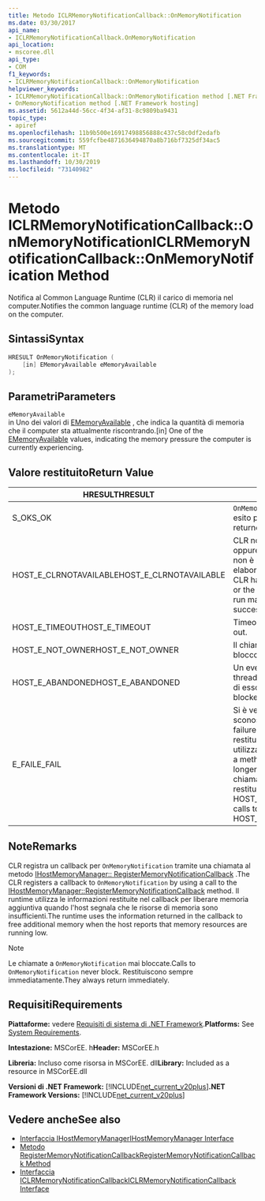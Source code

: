 ```yaml
---
title: Metodo ICLRMemoryNotificationCallback::OnMemoryNotification
ms.date: 03/30/2017
api_name:
- ICLRMemoryNotificationCallback.OnMemoryNotification
api_location:
- mscoree.dll
api_type:
- COM
f1_keywords:
- ICLRMemoryNotificationCallback::OnMemoryNotification
helpviewer_keywords:
- ICLRMemoryNotificationCallback::OnMemoryNotification method [.NET Framework hosting]
- OnMemoryNotification method [.NET Framework hosting]
ms.assetid: 5612a44d-56cc-4f34-af31-8c9809ba9431
topic_type:
- apiref
ms.openlocfilehash: 11b9b500e16917498856888c437c58c0df2edafb
ms.sourcegitcommit: 559fcfbe4871636494870a8b716bf7325df34ac5
ms.translationtype: MT
ms.contentlocale: it-IT
ms.lasthandoff: 10/30/2019
ms.locfileid: "73140982"
---
```

# <a name="iclrmemorynotificationcallbackonmemorynotification-method"></a><span data-ttu-id="0d1c5-102">Metodo ICLRMemoryNotificationCallback::OnMemoryNotification</span><span class="sxs-lookup"><span data-stu-id="0d1c5-102">ICLRMemoryNotificationCallback::OnMemoryNotification Method</span></span>
<span data-ttu-id="0d1c5-103">Notifica al Common Language Runtime (CLR) il carico di memoria nel computer.</span><span class="sxs-lookup"><span data-stu-id="0d1c5-103">Notifies the common language runtime (CLR) of the memory load on the computer.</span></span>  
  
## <a name="syntax"></a><span data-ttu-id="0d1c5-104">Sintassi</span><span class="sxs-lookup"><span data-stu-id="0d1c5-104">Syntax</span></span>  
  
```cpp  
HRESULT OnMemoryNotification (  
    [in] EMemoryAvailable eMemoryAvailable  
);  
```  
  
## <a name="parameters"></a><span data-ttu-id="0d1c5-105">Parametri</span><span class="sxs-lookup"><span data-stu-id="0d1c5-105">Parameters</span></span>  
 `eMemoryAvailable`  
 <span data-ttu-id="0d1c5-106">in Uno dei valori di [EMemoryAvailable](../../../../docs/framework/unmanaged-api/hosting/ememoryavailable-enumeration.md) , che indica la quantità di memoria che il computer sta attualmente riscontrando.</span><span class="sxs-lookup"><span data-stu-id="0d1c5-106">[in] One of the [EMemoryAvailable](../../../../docs/framework/unmanaged-api/hosting/ememoryavailable-enumeration.md) values, indicating the memory pressure the computer is currently experiencing.</span></span>  
  
## <a name="return-value"></a><span data-ttu-id="0d1c5-107">Valore restituito</span><span class="sxs-lookup"><span data-stu-id="0d1c5-107">Return Value</span></span>  
  
|<span data-ttu-id="0d1c5-108">HRESULT</span><span class="sxs-lookup"><span data-stu-id="0d1c5-108">HRESULT</span></span>|<span data-ttu-id="0d1c5-109">Descrizione</span><span class="sxs-lookup"><span data-stu-id="0d1c5-109">Description</span></span>|  
|-------------|-----------------|  
|<span data-ttu-id="0d1c5-110">S_OK</span><span class="sxs-lookup"><span data-stu-id="0d1c5-110">S_OK</span></span>|<span data-ttu-id="0d1c5-111">`OnMemoryNotification` ha restituito un esito positivo.</span><span class="sxs-lookup"><span data-stu-id="0d1c5-111">`OnMemoryNotification` returned successfully.</span></span>|  
|<span data-ttu-id="0d1c5-112">HOST_E_CLRNOTAVAILABLE</span><span class="sxs-lookup"><span data-stu-id="0d1c5-112">HOST_E_CLRNOTAVAILABLE</span></span>|<span data-ttu-id="0d1c5-113">CLR non è stato caricato in un processo oppure CLR si trova in uno stato in cui non è possibile eseguire codice gestito o elaborare la chiamata correttamente.</span><span class="sxs-lookup"><span data-stu-id="0d1c5-113">The CLR has not been loaded into a process, or the CLR is in a state in which it cannot run managed code or process the call successfully.</span></span>|  
|<span data-ttu-id="0d1c5-114">HOST_E_TIMEOUT</span><span class="sxs-lookup"><span data-stu-id="0d1c5-114">HOST_E_TIMEOUT</span></span>|<span data-ttu-id="0d1c5-115">Timeout della chiamata.</span><span class="sxs-lookup"><span data-stu-id="0d1c5-115">The call timed out.</span></span>|  
|<span data-ttu-id="0d1c5-116">HOST_E_NOT_OWNER</span><span class="sxs-lookup"><span data-stu-id="0d1c5-116">HOST_E_NOT_OWNER</span></span>|<span data-ttu-id="0d1c5-117">Il chiamante non è il proprietario del blocco.</span><span class="sxs-lookup"><span data-stu-id="0d1c5-117">The caller does not own the lock.</span></span>|  
|<span data-ttu-id="0d1c5-118">HOST_E_ABANDONED</span><span class="sxs-lookup"><span data-stu-id="0d1c5-118">HOST_E_ABANDONED</span></span>|<span data-ttu-id="0d1c5-119">Un evento è stato annullato mentre un thread bloccato o Fiber era in attesa su di esso.</span><span class="sxs-lookup"><span data-stu-id="0d1c5-119">An event was canceled while a blocked thread or fiber was waiting on it.</span></span>|  
|<span data-ttu-id="0d1c5-120">E_FAIL</span><span class="sxs-lookup"><span data-stu-id="0d1c5-120">E_FAIL</span></span>|<span data-ttu-id="0d1c5-121">Si è verificato un errore irreversibile sconosciuto.</span><span class="sxs-lookup"><span data-stu-id="0d1c5-121">An unknown catastrophic failure occurred.</span></span> <span data-ttu-id="0d1c5-122">Dopo che un metodo restituisce E_FAIL, CLR non è più utilizzabile all'interno del processo.</span><span class="sxs-lookup"><span data-stu-id="0d1c5-122">After a method returns E_FAIL, the CLR is no longer usable within the process.</span></span> <span data-ttu-id="0d1c5-123">Le chiamate successive ai metodi di hosting restituiscono HOST_E_CLRNOTAVAILABLE.</span><span class="sxs-lookup"><span data-stu-id="0d1c5-123">Subsequent calls to hosting methods return HOST_E_CLRNOTAVAILABLE.</span></span>|  
  
## <a name="remarks"></a><span data-ttu-id="0d1c5-124">Note</span><span class="sxs-lookup"><span data-stu-id="0d1c5-124">Remarks</span></span>  
 <span data-ttu-id="0d1c5-125">CLR registra un callback per `OnMemoryNotification` tramite una chiamata al metodo [IHostMemoryManager:: RegisterMemoryNotificationCallback](../../../../docs/framework/unmanaged-api/hosting/ihostmemorymanager-registermemorynotificationcallback-method.md) .</span><span class="sxs-lookup"><span data-stu-id="0d1c5-125">The CLR registers a callback to `OnMemoryNotification` by using a call to the [IHostMemoryManager::RegisterMemoryNotificationCallback](../../../../docs/framework/unmanaged-api/hosting/ihostmemorymanager-registermemorynotificationcallback-method.md) method.</span></span> <span data-ttu-id="0d1c5-126">Il runtime utilizza le informazioni restituite nel callback per liberare memoria aggiuntiva quando l'host segnala che le risorse di memoria sono insufficienti.</span><span class="sxs-lookup"><span data-stu-id="0d1c5-126">The runtime uses the information returned in the callback to free additional memory when the host reports that memory resources are running low.</span></span>  
  
> [!NOTE]
> <span data-ttu-id="0d1c5-127">Le chiamate a `OnMemoryNotification` mai bloccate.</span><span class="sxs-lookup"><span data-stu-id="0d1c5-127">Calls to `OnMemoryNotification` never block.</span></span> <span data-ttu-id="0d1c5-128">Restituiscono sempre immediatamente.</span><span class="sxs-lookup"><span data-stu-id="0d1c5-128">They always return immediately.</span></span>  
  
## <a name="requirements"></a><span data-ttu-id="0d1c5-129">Requisiti</span><span class="sxs-lookup"><span data-stu-id="0d1c5-129">Requirements</span></span>  
 <span data-ttu-id="0d1c5-130">**Piattaforme:** vedere [Requisiti di sistema di .NET Framework](../../../../docs/framework/get-started/system-requirements.md).</span><span class="sxs-lookup"><span data-stu-id="0d1c5-130">**Platforms:** See [System Requirements](../../../../docs/framework/get-started/system-requirements.md).</span></span>  
  
 <span data-ttu-id="0d1c5-131">**Intestazione:** MSCorEE. h</span><span class="sxs-lookup"><span data-stu-id="0d1c5-131">**Header:** MSCorEE.h</span></span>  
  
 <span data-ttu-id="0d1c5-132">**Libreria:** Incluso come risorsa in MSCorEE. dll</span><span class="sxs-lookup"><span data-stu-id="0d1c5-132">**Library:** Included as a resource in MSCorEE.dll</span></span>  
  
 <span data-ttu-id="0d1c5-133">**Versioni di .NET Framework:** [!INCLUDE[net_current_v20plus](../../../../includes/net-current-v20plus-md.md)]</span><span class="sxs-lookup"><span data-stu-id="0d1c5-133">**.NET Framework Versions:** [!INCLUDE[net_current_v20plus](../../../../includes/net-current-v20plus-md.md)]</span></span>  
  
## <a name="see-also"></a><span data-ttu-id="0d1c5-134">Vedere anche</span><span class="sxs-lookup"><span data-stu-id="0d1c5-134">See also</span></span>

- [<span data-ttu-id="0d1c5-135">Interfaccia IHostMemoryManager</span><span class="sxs-lookup"><span data-stu-id="0d1c5-135">IHostMemoryManager Interface</span></span>](../../../../docs/framework/unmanaged-api/hosting/ihostmemorymanager-interface.md)
- [<span data-ttu-id="0d1c5-136">Metodo RegisterMemoryNotificationCallback</span><span class="sxs-lookup"><span data-stu-id="0d1c5-136">RegisterMemoryNotificationCallback Method</span></span>](../../../../docs/framework/unmanaged-api/hosting/ihostmemorymanager-registermemorynotificationcallback-method.md)
- [<span data-ttu-id="0d1c5-137">Interfaccia ICLRMemoryNotificationCallback</span><span class="sxs-lookup"><span data-stu-id="0d1c5-137">ICLRMemoryNotificationCallback Interface</span></span>](../../../../docs/framework/unmanaged-api/hosting/iclrmemorynotificationcallback-interface.md)
